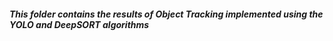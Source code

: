 ##### This folder contains the results of Object Tracking implemented using the YOLO and DeepSORT algorithms
